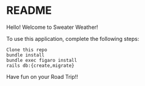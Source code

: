 # README

Hello! Welcome to Sweater Weather!

To use this application, complete the following steps:

```
Clone this repo
bundle install
bundle exec figaro install
rails db:{create,migrate}
```
Have fun on your Road Trip!!
